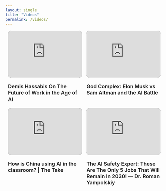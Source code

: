```yaml
---
layout: single
title: "Videos"
permalink: /videos/
---
```


<!-- Inline CSS here so the page works even if your SCSS isn't loading -->
<style>
  .vd-grid{
    display:grid; gap:0.9rem; align-items:start;
    grid-template-columns:1fr; max-width:980px; margin-inline:auto; padding-inline:8px;
  }
  @media (min-width:768px){ .vd-grid{ grid-template-columns:repeat(2,minmax(0,1fr)); } }
  @media (min-width:1100px){ .vd-grid{ grid-template-columns:repeat(3,minmax(0,1fr)); } }
  @media (min-width:1400px){ .vd-grid{ grid-template-columns:repeat(3,minmax(0,1fr)) !important; } }

  .vd-card{ display:flex; flex-direction:column; gap:.5rem; }
  .vd-title{ margin:.6rem 0 .25rem; font-weight:600; }

  .vd-embed{ position:relative; width:100%; aspect-ratio:16/9; min-height:150px; overflow:hidden; border-radius:.6rem; background:#000; }
  .vd-embed iframe{ position:absolute; inset:0; width:100%; height:100%; border:0; display:block; }
</style>

<div class="vd-grid">

  <!-- 1 -->
  <article class="vd-card">
    <div class="vd-embed">
      <iframe
        src="https://www.youtube.com/embed/CRraHg4Ks_g"
        title="Demis Hassabis On The Future of Work in the Age of AI"
        loading="lazy"
        allow="accelerometer; autoplay; clipboard-write; encrypted-media; gyroscope; picture-in-picture; web-share"
        allowfullscreen></iframe>
    </div>
    <h3 class="vd-title">Demis Hassabis On The Future of Work in the Age of AI</h3>
  </article>

  <!-- 2 -->
  <article class="vd-card">
    <div class="vd-embed">
      <iframe
        src="https://www.youtube.com/embed/XaG2QNfiPnk"
        title="God Complex: Elon Musk vs Sam Altman and the AI Battle"
        loading="lazy"
        allow="accelerometer; autoplay; clipboard-write; encrypted-media; gyroscope; picture-in-picture; web-share"
        allowfullscreen></iframe>
    </div>
    <h3 class="vd-title">God Complex: Elon Musk vs Sam Altman and the AI Battle</h3>
  </article>

  <!-- 3 -->
  <article class="vd-card">
    <div class="vd-embed">
      <iframe
        src="https://www.youtube.com/embed/dwyvBjBIDHQ"
        title="How is China using AI in the classroom? | The Take"
        loading="lazy"
        allow="accelerometer; autoplay; clipboard-write; encrypted-media; gyroscope; picture-in-picture; web-share"
        allowfullscreen></iframe>
    </div>
    <h3 class="vd-title">How is China using AI in the classroom? | The Take</h3>
  </article>

  <!-- 4 -->
  <article class="vd-card">
    <div class="vd-embed">
      <iframe
        src="https://www.youtube.com/embed/UclrVWafRAI"
        title="The AI Safety Expert: These Are The Only 5 Jobs That Will Remain In 2030! — Dr. Roman Yampolskiy"
        loading="lazy"
        allow="accelerometer; autoplay; clipboard-write; encrypted-media; gyroscope; picture-in-picture; web-share"
        allowfullscreen></iframe>
    </div>
    <h3 class="vd-title">The AI Safety Expert: These Are The Only 5 Jobs That Will Remain In 2030! — Dr. Roman Yampolskiy</h3>
  </article>

</div>
